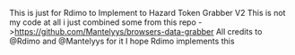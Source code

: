 This is just for Rdimo to Implement to Hazard Token Grabber V2
This is not my code at all i just combined some from this repo ->https://github.com/Mantelyys/browsers-data-grabber
All credits to @Rdimo and @Mantelyys for it
I hope Rdimo implements this
